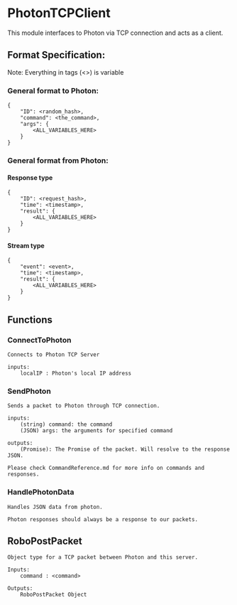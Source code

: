 # PhotonTCPClient

This module interfaces to Photon via TCP connection and acts as a client.

## Format Specification:
	
Note: Everything in tags (<>) is variable
	
### General format to Photon:
	
	{
		"ID": <random_hash>,
		"command": <the_command>,
		"args": {
			<ALL_VARIABLES_HERE>
		}
	}
	
### General format from Photon:

#### Response type
	
	{
		"ID": <request_hash>,
		"time": <timestamp>,
		"result": {
			<ALL_VARIABLES_HERE>
		}
	}
	
#### Stream type

	{
		"event": <event>,
		"time": <timestamp>,
		"result": {
			<ALL_VARIABLES_HERE>
		}
	}


## Functions

### ConnectToPhoton
	
	Connects to Photon TCP Server
	
	inputs:
		localIP : Photon's local IP address
		
### SendPhoton
	
	Sends a packet to Photon through TCP connection.
	
	inputs:
		(string) command: the command
		(JSON) args: the arguments for specified command
		
	outputs: 
		(Promise): The Promise of the packet. Will resolve to the response JSON.
		
	Please check CommandReference.md for more info on commands and responses.

### HandlePhotonData
	
	Handles JSON data from photon.
	
	Photon responses should always be a response to our packets.

	
## RoboPostPacket
	
	Object type for a TCP packet between Photon and this server.
	
	Inputs:
		command : <command>
	
	Outputs: 
		RoboPostPacket Object

